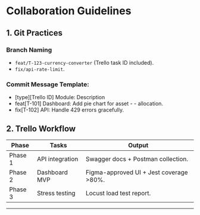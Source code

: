 # Collaboration Guidelines

## 1. Git Practices  

### Branch Naming  

- `feat/T-123-currency-converter` (Trello task ID included).  
- `fix/api-rate-limit`.  

### Commit Message Template:

- [type][Trello ID] Module: Description
- feat[T-101] Dashboard: Add pie chart for asset - - allocation.
- fix[T-102] API: Handle 429 errors gracefully.


## 2. Trello Workflow  
| Phase | Tasks | Output |  
|-------|-------|--------|  
| Phase 1 | API integration | Swagger docs + Postman collection. |  
| Phase 2 | Dashboard MVP | Figma-approved UI + Jest coverage >80%. |  
| Phase 3 | Stress testing | Locust load test report. |  

---